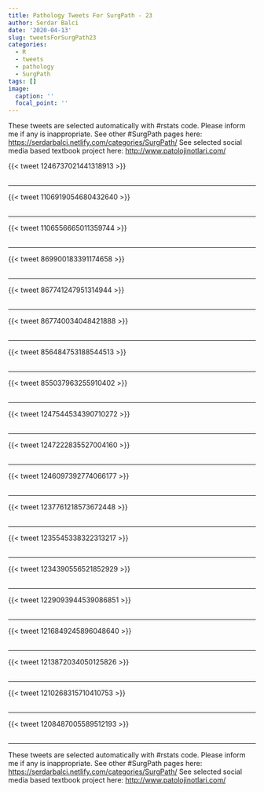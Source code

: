 ```yaml
---
title: Pathology Tweets For SurgPath - 23
author: Serdar Balci
date: '2020-04-13'
slug: tweetsForSurgPath23
categories:
  - R
  - tweets
  - pathology
  - SurgPath
tags: []
image:
  caption: ''
  focal_point: ''
---
```



These tweets are selected automatically with #rstats code. Please inform me if any is inappropriate.
See other #SurgPath pages here: https://serdarbalci.netlify.com/categories/SurgPath/ 
See selected social media based textbook project here: http://www.patolojinotlari.com/

{{< tweet 1246737021441318913 >}}
<br>
<br>
<hr>
{{< tweet 1106919054680432640 >}}
<br>
<br>
<hr>
{{< tweet 1106556665011359744 >}}
<br>
<br>
<hr>
{{< tweet 869900183391174658 >}}
<br>
<br>
<hr>
{{< tweet 867741247951314944 >}}
<br>
<br>
<hr>
{{< tweet 867740034048421888 >}}
<br>
<br>
<hr>
{{< tweet 856484753188544513 >}}
<br>
<br>
<hr>
{{< tweet 855037963255910402 >}}
<br>
<br>
<hr>
{{< tweet 1247544534390710272 >}}
<br>
<br>
<hr>
{{< tweet 1247222835527004160 >}}
<br>
<br>
<hr>
{{< tweet 1246097392774066177 >}}
<br>
<br>
<hr>
{{< tweet 1237761218573672448 >}}
<br>
<br>
<hr>
{{< tweet 1235545338322313217 >}}
<br>
<br>
<hr>
{{< tweet 1234390556521852929 >}}
<br>
<br>
<hr>
{{< tweet 1229093944539086851 >}}
<br>
<br>
<hr>
{{< tweet 1216849245896048640 >}}
<br>
<br>
<hr>
{{< tweet 1213872034050125826 >}}
<br>
<br>
<hr>
{{< tweet 1210268315710410753 >}}
<br>
<br>
<hr>
{{< tweet 1208487005589512193 >}}
<br>
<br>
<hr>


These tweets are selected automatically with #rstats code. Please inform me if any is inappropriate.
See other #SurgPath pages here: https://serdarbalci.netlify.com/categories/SurgPath/ 
See selected social media based textbook project here: http://www.patolojinotlari.com/
